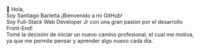 
👋 Hola, <br>
Soy Santiago Barletta ¡Bienvenido a mi GitHub! <br>
Soy Full-Stack Web Developer Jr con una gran pasión por el desarrollo Front-End! <br>
Tomé la decisión de iniciar un nuevo camino profesional, el cual me motiva, <br>
ya que me permite pensar y aprender algo nuevo cada día.



